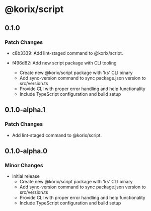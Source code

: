 # @korix/script

## 0.1.0

### Patch Changes

- c8b3339: Add lint-staged command to @korix/script.
- f496d82: Add new script package with CLI tooling

  - Create new @korix/script package with 'ks' CLI binary
  - Add sync-version command to sync package.json version to src/version.ts
  - Provide CLI with proper error handling and help functionality
  - Include TypeScript configuration and build setup

## 0.1.0-alpha.1

### Patch Changes

- Add lint-staged command to @korix/script.

## 0.1.0-alpha.0

### Minor Changes

- Initial release
  - Create new @korix/script package with 'ks' CLI binary
  - Add sync-version command to sync package.json version to src/version.ts
  - Provide CLI with proper error handling and help functionality
  - Include TypeScript configuration and build setup
